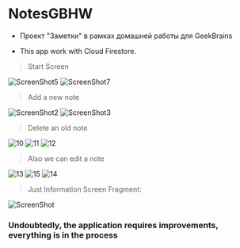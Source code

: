 # NotesGBHW
- Проект "Заметки" в рамках домашней работы для GeekBrains

- This app work with Cloud Firestore.

> Start Screen

![ScreenShot5](https://user-images.githubusercontent.com/103746333/191265027-266b42d6-3fac-40c0-8e18-9a4dd83cc99a.png)
![ScreenShot7](https://user-images.githubusercontent.com/103746333/191265033-09955be3-1f75-4842-b334-e02219c95e2d.png)

> Add a new note

![ScreenShot2](https://user-images.githubusercontent.com/103746333/191265019-934d9a3e-658f-47dc-909a-a8ce24890258.png)
![ScreenShot3](https://user-images.githubusercontent.com/103746333/191265022-bc78f002-b13d-4f7b-9201-3153109ec919.png)

> Delete an old note 

![10](https://user-images.githubusercontent.com/103746333/191268445-2a765242-8963-4091-9e99-158c67e92c97.png)
![11](https://user-images.githubusercontent.com/103746333/191268448-17218ae1-b9f3-4701-98d4-ce5e0cda4df6.png)
![12](https://user-images.githubusercontent.com/103746333/191268450-a6985c0b-fae1-4d11-8163-6a226f433b57.png)

> Also we can edit a note

![13](https://user-images.githubusercontent.com/103746333/191271194-0ea5c5d2-4eba-4de2-abb8-05417e500493.png)
![15](https://user-images.githubusercontent.com/103746333/191271191-6227899f-5efb-4db0-b62f-0081ba26d058.png)
![14](https://user-images.githubusercontent.com/103746333/191271185-ad28392d-62fa-43ea-888f-e2b9fee2e9f1.png)

> Just Information Screen Fragment: 

![ScreenShot](https://user-images.githubusercontent.com/103746333/191265036-8ab3fa3a-0832-4f0e-a931-1512d0de8492.png)

### Undoubtedly, the application requires improvements, everything is in the process
